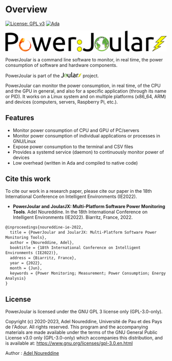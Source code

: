 # Overview

[![License: GPL v3](https://img.shields.io/badge/License-GPLv3-blue)](https://www.gnu.org/licenses/gpl-3.0)
[![Ada](https://img.shields.io/badge/Made%20with-Ada-blue)](https://www.adaic.org)

![PowerJoular Logo](powerjoular.png)

PowerJoular is a command line software to monitor, in real time, the power consumption of software and hardware components.

PowerJoular is part of the <a href="https://www.noureddine.org/research/joular/"><img src="https://raw.githubusercontent.com/joular/.github/main/profile/joular.png" alt="Joular Project" width="64" /></a> project.

PowerJoular can monitor the power consumption, in real time, of the CPU and the GPU in general, and also for a specific application (through its name or PID).
It works on a Linux system and on multiple platforms (x86_64, ARM) and devices (computers, servers, Raspberry Pi, etc.).

## Features

- Monitor power consumption of CPU and GPU of PC/servers
- Monitor power consumption of individual applications or processes in GNU/Linux
- Expose power consumption to the terminal and CSV files
- Provides a systemd service (daemon) to continuously monitor power of devices
- Low overhead (written in Ada and compiled to native code)

## Cite this work

To cite our work in a research paper, please cite our paper in the 18th International Conference on Intelligent Environments (IE2022).

- **PowerJoular and JoularJX: Multi-Platform Software Power Monitoring Tools**. Adel Noureddine. In the 18th International Conference on Intelligent Environments (IE2022). Biarritz, France, 2022.

```
@inproceedings{noureddine-ie-2022,
  title = {PowerJoular and JoularJX: Multi-Platform Software Power Monitoring Tools},
  author = {Noureddine, Adel},
  booktitle = {18th International Conference on Intelligent Environments (IE2022)},
  address = {Biarritz, France},
  year = {2022},
  month = {Jun},
  keywords = {Power Monitoring; Measurement; Power Consumption; Energy Analysis}
}
```

## License

PowerJoular is licensed under the GNU GPL 3 license only (GPL-3.0-only).

Copyright (c) 2020-2023, Adel Noureddine, Université de Pau et des Pays de l'Adour.
All rights reserved. This program and the accompanying materials are made available under the terms of the GNU General Public License v3.0 only (GPL-3.0-only) which accompanies this distribution, and is available at: https://www.gnu.org/licenses/gpl-3.0.en.html

Author : [Adel Noureddine](https://www.noureddine.org/)